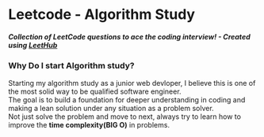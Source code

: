 # Leetcode - Algorithm Study
##### Collection of LeetCode questions to ace the coding interview! - Created using [LeetHub](https://github.com/QasimWani/LeetHub)

### Why Do I start Algorithm study?

Starting my algorithm study as a junior web devloper, I believe this is one of the most solid way to be qualified software engineer.</br>
The goal is to build a foundation for deeper understanding in coding and making a lean solution under any situation as a problem solver.</br>
Not just solve the problem and move to next, always try to learn how to improve the **time complexity(BIG O)** in problems.
